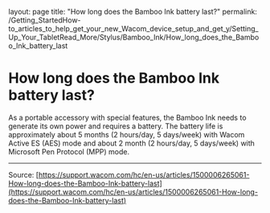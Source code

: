 layout: page
title: "How long does the Bamboo Ink battery last?"
permalink: /Getting_StartedHow-to_articles_to_help_get_your_new_Wacom_device_setup_and_get_y/Setting_Up_Your_TabletRead_More/Stylus/Bamboo_Ink/How_long_does_the_Bamboo_Ink_battery_last

# How long does the Bamboo Ink battery last?

As a portable accessory with special features, the Bamboo Ink needs to generate its own power and requires a battery. The battery life is approximately about 5 months (2 hours/day, 5 days/week) with Wacom Active ES (AES) mode and about 2 month (2 hours/day, 5 days/week) with Microsoft Pen Protocol (MPP) mode.

---
Source: [https://support.wacom.com/hc/en-us/articles/1500006265061-How-long-does-the-Bamboo-Ink-battery-last](https://support.wacom.com/hc/en-us/articles/1500006265061-How-long-does-the-Bamboo-Ink-battery-last)
